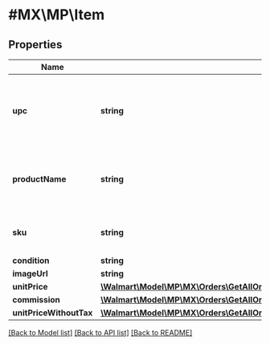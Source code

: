 # #MX\MP\Item

## Properties

Name | Type | Description | Notes
------------ | ------------- | ------------- | -------------
**upc** | **string** | Unique product code of the product associated with the line item | [optional]
**productName** | **string** | The name of the product associated with the line item | [optional]
**sku** | **string** | The sku id the seller maintains at their end | [optional]
**condition** | **string** |  | [optional]
**imageUrl** | **string** |  | [optional]
**unitPrice** | [**\Walmart\Model\MP\MX\Orders\GetAllOrders200ResponseOrderInnerOrderLinesInnerItemUnitPrice**](GetAllOrders200ResponseOrderInnerOrderLinesInnerItemUnitPrice.md) |  | [optional]
**commission** | [**\Walmart\Model\MP\MX\Orders\GetAllOrders200ResponseOrderInnerOrderLinesInnerItemCommission**](GetAllOrders200ResponseOrderInnerOrderLinesInnerItemCommission.md) |  | [optional]
**unitPriceWithoutTax** | [**\Walmart\Model\MP\MX\Orders\GetAllOrders200ResponseOrderInnerOrderLinesInnerItemUnitPriceWithoutTax**](GetAllOrders200ResponseOrderInnerOrderLinesInnerItemUnitPriceWithoutTax.md) |  | [optional]


[[Back to Model list]](../) [[Back to API list]](../../Api/MX/MP) [[Back to README]](../../README.md)
